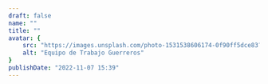 ```yaml
---
draft: false
name: ""
title: ""
avatar: {
    src: "https://images.unsplash.com/photo-1531538606174-0f90ff5dce83?w=500&auto=format&fit=crop&q=60&ixlib=rb-4.0.3&ixid=M3wxMjA3fDB8MHxzZWFyY2h8MTF8fFVuJTIwZ3J1cG8lMjBkZSUyMHBlcnNvbmFzJTIwdHJhYmFqYW5kbyUyMGVuJTIwY29tcHV0YWRvcmFzJTIwcG9ydCVDMyVBMXRpbGVzfGVufDB8fDB8fHww",
    alt: "Equipo de Trabajo Guerreros"
}
publishDate: "2022-11-07 15:39"
---
```

